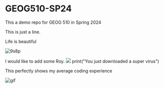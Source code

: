 # GEOG510-SP24

This a demo repo for GEOG 510 in Spring 2024

This is just a line. 



Life is beautiful 

![9s8p](https://github.com/nathansturgill/GEOG510-SP24/assets/147578367/ee7b7568-aa1e-440f-bc63-bb84ecbd1c22)

I would like to add some Roy.
![](https://media1.tenor.com/m/OlFuBA7nbToAAAAC/roy-kent-pink.gif)
print("You just downloaded a super virus")


This perfectly shows my average coding experience

![gif](https://i.gifer.com/embedded/download/B6lo.gif)
